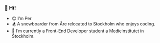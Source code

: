 ### 👋 Hi!
- 😊 I’m Per
- 🏂 A snowboarder from Åre relocated to Stockholm who enjoys coding.
- 🌱 I’m currently a Front-End Developer student a Medieinstitutet in Stockholm.

